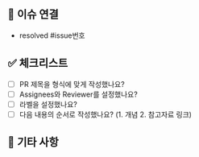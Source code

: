## 🔗 이슈 연결

<!-- ex. resolved #24 -->

- resolved #issue번호

## ✅ 체크리스트

<!-- 해당 사항들을 잘 지켰다면 괄호안에 공백을 지우고 X를 입력해주세요 (ex. [X]) -->

- [ ] PR 제목을 형식에 맞게 작성했나요? <!-- [라벨 이름] 본인 이름 -->
- [ ] Assignees와 Reviewer를 설정했나요?
- [ ] 라벨을 설정했나요?
- [ ] 다음 내용의 순서로 작성했나요? (1. 개념 2. 참고자료 링크)

## 🙌 기타 사항

<!-- 학습을 하면서 의문이 있는 내용이나 전달하고 싶은 말이 있다면 맘껏 작성해주세요! -->
